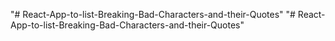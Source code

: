 "# React-App-to-list-Breaking-Bad-Characters-and-their-Quotes" 
"# React-App-to-list-Breaking-Bad-Characters-and-their-Quotes" 
